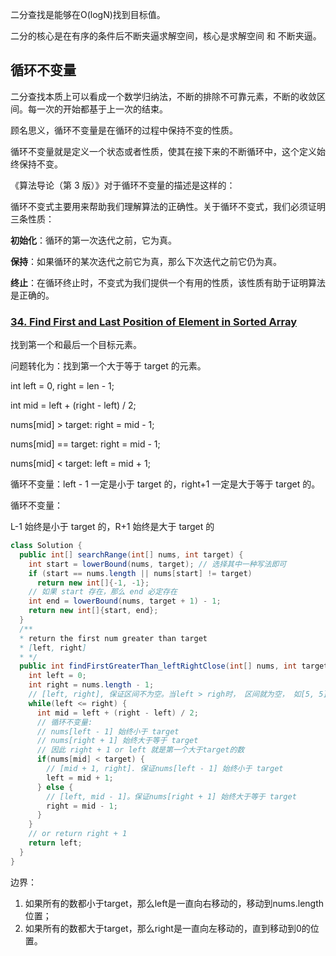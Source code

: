 二分查找是能够在O(logN)找到目标值。

二分的核心是在有序的条件后不断夹逼求解空间，核心是求解空间 和 不断夹逼。

## 循环不变量

二分查找本质上可以看成一个数学归纳法，不断的排除不可靠元素，不断的收敛区间。每一次的开始都基于上一次的结束。

顾名思义，循环不变量是在循环的过程中保持不变的性质。

循环不变量就是定义一个状态或者性质，使其在接下来的不断循环中，这个定义始终保持不变。

《算法导论（第 3 版）》对于循环不变量的描述是这样的：

循环不变式主要用来帮助我们理解算法的正确性。关于循环不变式，我们必须证明三条性质：

**初始化**：循环的第一次迭代之前，它为真。

**保持**：如果循环的某次迭代之前它为真，那么下次迭代之前它仍为真。

**终止**：在循环终止时，不变式为我们提供一个有用的性质，该性质有助于证明算法是正确的。





### [34. Find First and Last Position of Element in Sorted Array](https://leetcode.cn/problems/find-first-and-last-position-of-element-in-sorted-array/)

找到第一个和最后一个目标元素。

问题转化为：找到第一个大于等于 target 的元素。

int left = 0, right = len - 1;

int mid = left + (right - left) / 2;

nums[mid] > target: right = mid - 1;

nums[mid] == target: right = mid - 1;

nums[mid] < target: left = mid + 1;

循环不变量：left - 1 一定是小于 target 的，right+1 一定是大于等于 target 的。



循环不变量：

L-1 始终是小于 target 的，R+1 始终是大于 target 的



```java
class Solution {
  public int[] searchRange(int[] nums, int target) {
    int start = lowerBound(nums, target); // 选择其中一种写法即可
    if (start == nums.length || nums[start] != target)
      return new int[]{-1, -1};
    // 如果 start 存在，那么 end 必定存在
    int end = lowerBound(nums, target + 1) - 1;
    return new int[]{start, end};
  }
  /**
  * return the first num greater than target
  * [left, right]
  * */
  public int findFirstGreaterThan_leftRightClose(int[] nums, int target) {
    int left = 0; 
    int right = nums.length - 1;
    // [left, right], 保证区间不为空。当left > righ时， 区间就为空， 如[5, 5] 代表5， [5, 4] 代表空
    while(left <= right) {
      int mid = left + (right - left) / 2;
      // 循环不变量: 
      // nums[left - 1] 始终小于 target
      // nums[right + 1] 始终大于等于 target
      // 因此 right + 1 or left 就是第一个大于target的数
      if(nums[mid] < target) {
        // [mid + 1, right]. 保证nums[left - 1] 始终小于 target
        left = mid + 1;
      } else {
        // [left, mid - 1]。保证nums[right + 1] 始终大于等于 target
        right = mid - 1;
      }
    }
    // or return right + 1
    return left;
  }
}
```

边界：

1. 如果所有的数都小于target，那么left是一直向右移动的，移动到nums.length位置；
2. 如果所有的数都大于target，那么right是一直向左移动的，直到移动到0的位置。
